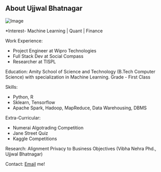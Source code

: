## About Ujjwal Bhatnagar
![Image](https://media-exp1.licdn.com/dms/image/C5603AQGjk9cKyQdkUQ/profile-displayphoto-shrink_800_800/0/1641056929713?e=1646870400&v=beta&t=Ggr-fkAFnXod3ZOKbL8tVHnq9O9WQNk7-35hGVVgDCs)


*Interest- Machine Learning | Quant | Finance

Work Experience:
- Project Engineer at Wipro Technologies
- Full Stack Dev at Social Compass
- Researcher at TISPL

Education:
Amity School of Science and Technology (B.Tech Computer Science) with specialization in Machine Learning. Grade - First Class

Skills:
- Python, R
- Sklearn, Tensorflow
- Apache Spark, Hadoop, MapReduce, Data Warehousing, DBMS

Extra-Curricular:
- Numerai Algotrading Competition
- Jane Street Quiz
- Kaggle Competitions

Research:
Alignment Privacy to Business Objectives (Vibha Nehra Phd., Ujjwal Bhatnagar)

Contact:
[Email](mailto:ujjwalbhatnagar18@gmail.com) me!




